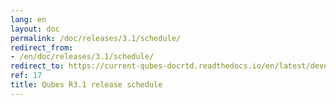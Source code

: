 ```yaml
---
lang: en
layout: doc
permalink: /doc/releases/3.1/schedule/
redirect_from:
- /en/doc/releases/3.1/schedule/
redirect_to: https://current-qubes-docrtd.readthedocs.io/en/latest/developer/releases/3_1/schedule.html
ref: 17
title: Qubes R3.1 release schedule
---
```

